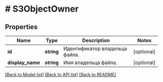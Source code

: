 # # S3ObjectOwner

## Properties

Name | Type | Description | Notes
------------ | ------------- | ------------- | -------------
**id** | **string** | Идентификатор владельца файла. | [optional]
**display_name** | **string** | Имя владельца файла. | [optional]

[[Back to Model list]](../../README.md#models) [[Back to API list]](../../README.md#endpoints) [[Back to README]](../../README.md)
